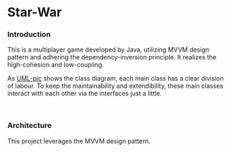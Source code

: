 # Star-War

### Introduction
This is a multiplayer game developed by Java, utilizing MVVM design pattern and adhering the dependency-inversion principle. It realizes the high-cohesion and low-coupling.

As [UML-pic](https://github.com/Ke-Coding/Star-War/blob/master/starwarclassrel.cld.jpg) shows the class diagram, each main class has a clear division of labour. To keep the maintainability and extendibility, these main classes interact with each other via the interfaces just a little.

<br>

### Architecture

This project leverages the MVVM design pattern. 
